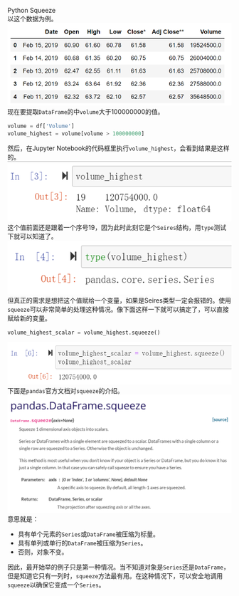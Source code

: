 Python Squeeze<br />以这个数据为例。<br />![2021-08-08-13-12-18-725054.png](./img/1628399641985-ccb01b44-f805-4dfa-8b25-8aa15f9b1e6e.png)<br />现在要提取`DataFrame`的中`volume`大于100000000的值。
```python
volume = df['Volume']
volume_highest = volume[volume > 100000000]
```
然后，在Jupyter Notebook的代码框里执行`volume_highest`，会看到结果是这样的。<br />![2021-08-08-13-12-18-970094.png](./img/1628399655934-88f1da4a-a442-4fb9-ab17-ce373ec8f003.png)<br />这个值前面还是跟着一个序号19，因为此时此刻它是个`Seires`结构，用`type`测试下就可以知道了。<br />![2021-08-08-13-12-19-209059.png](./img/1628399655929-713705d0-0186-4c31-99c2-e21a24466673.png)<br />但真正的需求是想把这个值赋给一个变量，如果是Seires类型一定会报错的。使用`squeeze`可以非常简单的处理这种情况。像下面这样一下就可以搞定了，可以直接赋给新的变量。
```python
volume_highest_scalar = volume_highest.squeeze()
```
![2021-08-08-13-12-19-586071.png](./img/1628399619222-4d6a08bf-43ed-4b34-b361-0fbd1b180223.png)<br />下面是`pandas`官方文档对`squeeze`的介绍。<br />![2021-08-08-13-12-20-041057.png](./img/1628399629355-ae75edd9-099e-4943-8130-50648685a878.png)<br />意思就是：

- 具有单个元素的`Series`或`DataFrame`被压缩为标量。
- 具有单列或单行的`DataFrame`被压缩为`Series`。
- 否则，对象不变。

因此，最开始举的例子只是第一种情况。当不知道对象是`Series`还是`DataFrame`，但是知道它只有一列时，`squeeze`方法最有用。在这种情况下，可以安全地调用`squeeze`以确保它变成一个`Series`。
